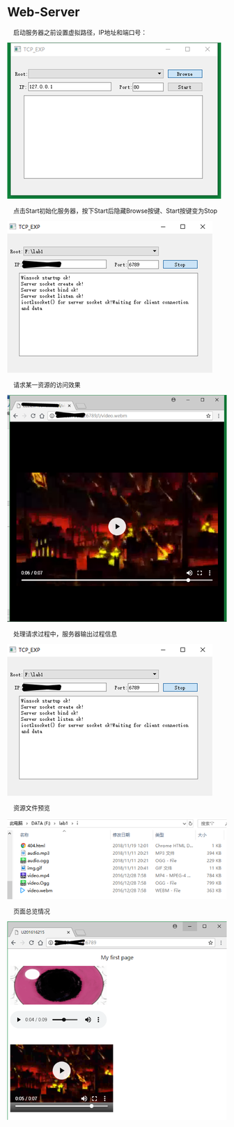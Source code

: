 # Web-Server

&emsp;启动服务器之前设置虚拟路径，IP地址和端口号：

![设置服务器参数](https://github.com/NickRegistered/Web-Server/blob/master/pictures/%E8%AE%BE%E7%BD%AE%E8%99%9A%E6%8B%9F%E8%B7%AF%E5%BE%84_IP%E5%9C%B0%E5%9D%80_%E7%AB%AF%E5%8F%A3%E5%8F%B7.png)


&emsp;点击Start初始化服务器，按下Start后隐藏Browse按键、Start按键变为Stop

![服务器启动](https://github.com/NickRegistered/Web-Server/blob/master/pictures/%E5%90%AF%E5%8A%A8%E6%9C%8D%E5%8A%A1.png)


&emsp;请求某一资源的访问效果

![请求video资源效果](https://github.com/NickRegistered/Web-Server/blob/master/pictures/%E6%B5%8F%E8%A7%88%E5%99%A8%E8%AE%BF%E9%97%AE%E6%95%88%E6%9E%9C.png)


&emsp;处理请求过程中，服务器输出过程信息

![处理过程](https://github.com/NickRegistered/Web-Server/blob/master/pictures/%E5%90%AF%E5%8A%A8%E6%9C%8D%E5%8A%A1.png)


&emsp;资源文件预览

![资源文件列表](https://github.com/NickRegistered/Web-Server/blob/master/pictures/%E8%B5%84%E6%BA%90%E6%96%87%E4%BB%B6.png)


&emsp;页面总览情况

![页面总览](https://github.com/NickRegistered/Web-Server/blob/master/pictures/%E9%A1%B5%E9%9D%A2%E6%80%BB%E8%A7%88.png)
